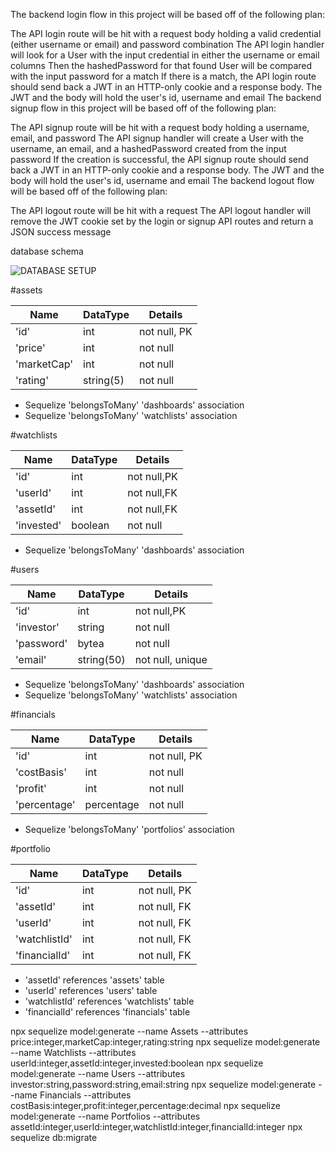 The backend login flow in this project will be based off of the following plan:

The API login route will be hit with a request body holding a valid credential (either username or email) and password combination
The API login handler will look for a User with the input credential in either the username or email columns
Then the hashedPassword for that found User will be compared with the input password for a match
If there is a match, the API login route should send back a JWT in an HTTP-only cookie and a response body. The JWT and the body will hold the user's id, username and email
The backend signup flow in this project will be based off of the following plan:

The API signup route will be hit with a request body holding a username, email, and password
The API signup handler will create a User with the username, an email, and a hashedPassword created from the input password
If the creation is successful, the API signup route should send back a JWT in an HTTP-only cookie and a response body. The JWT and the body will hold the user's id, username and email
The backend logout flow will be based off of the following plan:

The API logout route will be hit with a request
The API logout handler will remove the JWT cookie set by the login or signup API routes and return a JSON success message


database schema

![DATABASE SETUP](https://user-images.githubusercontent.com/67036337/103301182-c741c900-49ce-11eb-8d96-dfd2169072d5.png)

#assets

| Name      | DataType | Details      |
|-----------|----------|--------------|
| 'id'        | int      | not null, PK |
| 'price'     | int      | not null     |
| 'marketCap' | int      | not null     |
| 'rating'    | string(5)   | not null     |

- Sequelize 'belongsToMany' 'dashboards' association
- Sequelize 'belongsToMany' 'watchlists' association

#watchlists

| Name     | DataType | Details     |
|----------|----------|-------------|
| 'id'       | int      | not null,PK |
| 'userId'   | int      | not null,FK |
| 'assetId'  | int      | not null,FK |
| 'invested' | boolean  | not null    |

- Sequelize 'belongsToMany' 'dashboards' association

#users

| Name     | DataType   | Details          |
|----------|------------|------------------|
| 'id'       | int        | not null,PK      |
| 'investor' | string     | not null         |
| 'password' | bytea      | not null         |
| 'email'    | string(50) | not null, unique |

- Sequelize 'belongsToMany' 'dashboards' association
- Sequelize 'belongsToMany' 'watchlists' association

#financials

| Name       | DataType   | Details      |
|------------|------------|--------------|
| 'id'         | int        | not null, PK |
| 'costBasis'  | int        | not null     |
| 'profit'     | int        | not null     |
| 'percentage' | percentage | not null     |

- Sequelize 'belongsToMany' 'portfolios' association

#portfolio

| Name         | DataType | Details      |
|--------------|----------|--------------|
| 'id'           | int      | not null, PK |
|'assetId'     | int      | not null, FK |
| 'userId'       | int      | not null, FK |
| 'watchlistId'  | int      | not null, FK |
| 'financialId' | int      | not null, FK |

- 'assetId' references 'assets' table
- 'userId' references 'users' table
- 'watchlistId' references 'watchlists' table
- 'financialId' references 'financials' table



npx sequelize model:generate --name Assets --attributes price:integer,marketCap:integer,rating:string
npx sequelize model:generate --name Watchlists --attributes userId:integer,assetId:integer,invested:boolean
npx sequelize model:generate --name Users --attributes investor:string,password:string,email:string
npx sequelize model:generate --name Financials --attributes costBasis:integer,profit:integer,percentage:decimal
npx sequelize model:generate --name Portfolios --attributes assetId:integer,userId:integer,watchlistId:integer,financialId:integer
npx sequelize db:migrate
